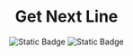 <div align = "center">

# Get Next Line


![Static Badge](https://img.shields.io/badge/Score-%3F%2F100-green?style=for-the-badge&logo=42&labelColor=%23323030&color=%2381D2C7)
![Static Badge](https://img.shields.io/badge/Language-green?style=for-the-badge&logo=C&labelColor=%23323030&color=%2381D2C7)


</div>
